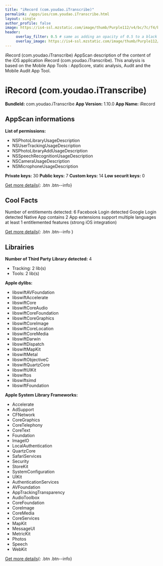 ```yaml
---
title: "iRecord (com.youdao.iTranscribe)"
permalink: /apps/ios/com.youdao.iTranscribe.html
layout: single
author_profile: false
image: https://is4-ssl.mzstatic.com/image/thumb/Purple112/v4/bc/7c/f4/bc7cf474-b01f-a731-bea0-f936b3a5c484/AppIcon-0-0-1x_U007emarketing-0-0-0-5-0-0-sRGB-0-0-0-GLES2_U002c0-512MB-85-220-0-0.png/512x512bb.jpg
header: 
     overlay_filter: 0.5 # same as adding an opacity of 0.5 to a black background
     overlay_image: https://is4-ssl.mzstatic.com/image/thumb/Purple112/v4/bc/7c/f4/bc7cf474-b01f-a731-bea0-f936b3a5c484/AppIcon-0-0-1x_U007emarketing-0-0-0-5-0-0-sRGB-0-0-0-GLES2_U002c0-512MB-85-220-0-0.png/512x512bb.jpg
---
```

iRecord (com.youdao.iTranscribe) AppScan description of the content of the iOS application iRecord (com.youdao.iTranscribe). This analysis is based on the Mobile App Tools : AppScore, static analysis, Audit and the Mobile Audit App Tool.

# iRecord (com.youdao.iTranscribe)

**BundleId:** com.youdao.iTranscribe
**App Version:** 1.10.0
**App Name:** iRecord


## AppScan informations 

**List of permissions:** 
- NSPhotoLibraryUsageDescription
- NSUserTrackingUsageDescription
- NSPhotoLibraryAddUsageDescription
- NSSpeechRecognitionUsageDescription
- NSCameraUsageDescription
- NSMicrophoneUsageDescription
  
  
**Private keys:** 30
**Public keys:** 7
**Custom keys:** 14
**Low securit keys:** 0
  
[Get more details](/pricing.html){: .btn .btn--info}

## Cool Facts

Number of entitlements detected: 6
Facebook Login detected
Google Login detected
Native App
contains 2 App extensions
support multiple languages
at least 1 entitlemented features (strong iOS integration)
  
[Get more details](/pricing.html){: .btn .btn--info }

## Librairies 
**Number of Third Party Library detected:** 4
- Tracking: 2 lib(s)
- Tools: 2 lib(s)


**Apple dylibs:**
- libswiftAVFoundation
- libswiftAccelerate
- libswiftCore
- libswiftCoreAudio
- libswiftCoreFoundation
- libswiftCoreGraphics
- libswiftCoreImage
- libswiftCoreLocation
- libswiftCoreMedia
- libswiftDarwin
- libswiftDispatch
- libswiftMapKit
- libswiftMetal
- libswiftObjectiveC
- libswiftQuartzCore
- libswiftUIKit
- libswiftos
- libswiftsimd
- libswiftFoundation


**Apple System Library Frameworks:**
- Accelerate
- AdSupport
- CFNetwork
- CoreGraphics
- CoreTelephony
- CoreText
- Foundation
- ImageIO
- LocalAuthentication
- QuartzCore
- SafariServices
- Security
- StoreKit
- SystemConfiguration
- UIKit
- AuthenticationServices
- AVFoundation
- AppTrackingTransparency
- AudioToolbox
- CoreFoundation
- CoreImage
- CoreMedia
- CoreServices
- MapKit
- MessageUI
- MetricKit
- Photos
- Speech
- WebKit


  
[Get more details](/pricing.html){: .btn .btn--info}

